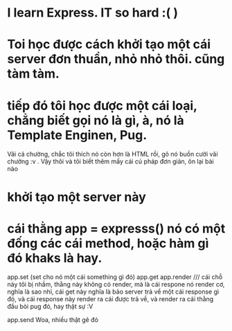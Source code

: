 # I learn Express. IT so hard :( )



# Toi học được cách khởi tạo một cái server đơn thuần, nhỏ nhỏ thôi. cũng tàm tàm. 

# tiếp đó tôi học được một cái loại, chẳng biết gọi nó là gì, à, nó là Template Enginen, Pug. 
Vãi cả chường, chắc tôi thích nó còn hơn là HTML rồi, gõ nó buồn cười vãi chưởng :v 
. Vậy thôi và tôi biết thêm mấy cái cú pháp đơn giản, ôn lại bài nào 

# khởi tạo một server này 
# cái thằng app = expresss()  nó có một đống các cái method, hoặc hàm gì đó khaks là hay. 

app.set (set cho nó một cái something gì đó)
app.get
app.render /// cái chỗ này tôi bị nhầm, thằng này không có render, mà là cái respone nó render cơ, nghĩa là sao nhỉ, cái get này nghĩa là bảo server trả về một cái response gì đó, và cái response này render ra cái được trả về, và render ra cái thằng đầu bòi pug đó, hay thật sự :V 

app.send
Woa, nhiều thật gê đó